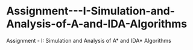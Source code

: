 # Assignment---I-Simulation-and-Analysis-of-A-and-IDA-Algorithms
Assignment - I: Simulation and Analysis of A* and IDA*  Algorithms
